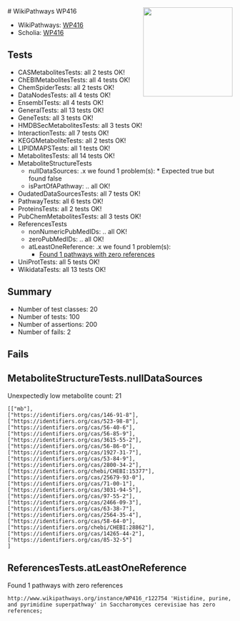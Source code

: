 <img style="float: right; width: 200px" src="https://upload.wikimedia.org/wikipedia/commons/thumb/8/83/Wplogo_with_text_500.png/640px-Wplogo_with_text_500.png" />
# WikiPathways WP416

* WikiPathways: [WP416](https://new.wikipathways.org/pathways/WP416)
* Scholia: [WP416](https://scholia.toolforge.org/wikipathways/WP416)
## Tests
* CASMetabolitesTests: all 2 tests OK!
* ChEBIMetabolitesTests: all 4 tests OK!
* ChemSpiderTests: all 2 tests OK!
* DataNodesTests: all 4 tests OK!
* EnsemblTests: all 4 tests OK!
* GeneralTests: all 13 tests OK!
* GeneTests: all 3 tests OK!
* HMDBSecMetabolitesTests: all 3 tests OK!
* InteractionTests: all 7 tests OK!
* KEGGMetaboliteTests: all 2 tests OK!
* LIPIDMAPSTests: all 1 tests OK!
* MetabolitesTests: all 14 tests OK!
* MetaboliteStructureTests
    * nullDataSources: .x we found 1 problem(s):
            * Expected true but found false
    * isPartOfAPathway: .. all OK!
* OudatedDataSourcesTests: all 7 tests OK!
* PathwayTests: all 6 tests OK!
* ProteinsTests: all 2 tests OK!
* PubChemMetabolitesTests: all 3 tests OK!
* ReferencesTests
    * nonNumericPubMedIDs: .. all OK!
    * zeroPubMedIDs: .. all OK!
    * atLeastOneReference: .x we found 1 problem(s):
        * [Found 1 pathways with zero references](#35eb778e)
* UniProtTests: all 5 tests OK!
* WikidataTests: all 13 tests OK!


## Summary

* Number of test classes: 20
* Number of tests: 100
* Number of assertions: 200
* Number of fails: 2

## Fails

<a name="919041a9" />

## MetaboliteStructureTests.nullDataSources

Unexpectedly low metabolite count: 21
```
[["mb"],
["https://identifiers.org/cas/146-91-8"],
["https://identifiers.org/cas/523-98-8"],
["https://identifiers.org/cas/56-40-6"],
["https://identifiers.org/cas/56-85-9"],
["https://identifiers.org/cas/3615-55-2"],
["https://identifiers.org/cas/56-86-0"],
["https://identifiers.org/cas/1927-31-7"],
["https://identifiers.org/cas/53-84-9"],
["https://identifiers.org/cas/2800-34-2"],
["https://identifiers.org/chebi/CHEBI:15377"],
["https://identifiers.org/cas/25679-93-0"],
["https://identifiers.org/cas/71-00-1"],
["https://identifiers.org/cas/3031-94-5"],
["https://identifiers.org/cas/97-55-2"],
["https://identifiers.org/cas/2466-09-3"],
["https://identifiers.org/cas/63-38-7"],
["https://identifiers.org/cas/2564-35-4"],
["https://identifiers.org/cas/58-64-0"],
["https://identifiers.org/chebi/CHEBI:28862"],
["https://identifiers.org/cas/14265-44-2"],
["https://identifiers.org/cas/85-32-5"]
]
```

<a name="35eb778e" />

## ReferencesTests.atLeastOneReference

Found 1 pathways with zero references
```
http://www.wikipathways.org/instance/WP416_r122754 'Histidine, purine, and pyrimidine superpathway' in Saccharomyces cerevisiae has zero references; 
```


